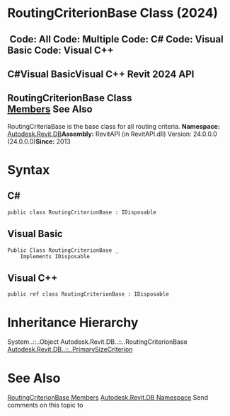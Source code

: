 # RoutingCriterionBase Class (2024)

﻿
 Code: All Code: Multiple Code: C# Code: Visual Basic Code: Visual C++   
---  
C#Visual BasicVisual C++
Revit 2024 API  
---  
RoutingCriterionBase Class  
[Members](21b201e5-4bd6-e689-fc92-7bf0249a70d2.md "RoutingCriterionBase Members") See Also  
---  
RoutingCriteriaBase is the base class for all routing criteria. 
**Namespace:** [Autodesk.Revit.DB](87546ba7-461b-c646-cbb1-2cb8f5bff8b2.md "Autodesk.Revit.DB Namespace")**Assembly:** RevitAPI (in RevitAPI.dll) Version: 24.0.0.0 (24.0.0.0)**Since:** 2013 
# Syntax
C#  
---  
```text
public class RoutingCriterionBase : IDisposable
```
  
Visual Basic  
---  
```text
Public Class RoutingCriterionBase _
	Implements IDisposable
```
  
Visual C++  
---  
```text
public ref class RoutingCriterionBase : IDisposable
```
  
# Inheritance Hierarchy
System..::..Object Autodesk.Revit.DB..::..RoutingCriterionBase [Autodesk.Revit.DB..::..PrimarySizeCriterion](995cd666-6b07-2c7d-9052-6a36be3f7ed8.md "PrimarySizeCriterion Class")
# See Also
[RoutingCriterionBase Members](21b201e5-4bd6-e689-fc92-7bf0249a70d2.md "RoutingCriterionBase Members")
[Autodesk.Revit.DB Namespace](87546ba7-461b-c646-cbb1-2cb8f5bff8b2.md "Autodesk.Revit.DB Namespace")
Send comments on this topic to 